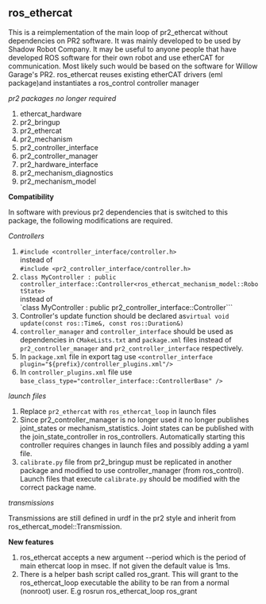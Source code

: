 ros_ethercat
------------

  This is a reimplementation of the main loop of pr2_ethercat without dependencies on PR2 software. It was mainly developed to be used by Shadow Robot Company. It may be useful to anyone people that have developed ROS software for their own robot and use etherCAT for communication. Most likely such would be based on the software for Willow Garage's PR2. ros_ethercat reuses existing etherCAT drivers (eml package)and instantiates a ros_control controller manager 
  
*pr2 packages no longer required*

  1. ethercat_hardware
  2. pr2_bringup
  3. pr2_ethercat
  4. pr2_mechanism
  5. pr2_controller_interface
  6. pr2_controller_manager
  7. pr2_hardware_interface
  8. pr2_mechanism_diagnostics
  9. pr2_mechanism_model


**Compatibility**

In software with previous pr2 dependencies that is switched to this package, the following modifications are required.

*Controllers*

 1. `#include <controller_interface/controller.h>`<br>
instead of<br>`#include <pr2_controller_interface/controller.h>`
 2. `class MyController : public controller_interface::Controller<ros_ethercat_mechanism_model::RobotState>`<br>
instead of<br>`class MyController : public pr2_controller_interface::Controller```
 3. Controller's update function should be declared as`virtual void update(const ros::Time&, const ros::Duration&)`<br>
 4. `controller_manager` and `controller_interface` should be used as dependencies in `CMakeLists.txt` and `package.xml`  files instead of `pr2_controller_manager` and `pr2_controller_interface` respectively.
 5. In `package.xml` file in export tag use `<controller_interface plugin="${prefix}/controller_plugins.xml"/>` 
 6. In `controller_plugins.xml` file use `base_class_type="controller_interface::ControllerBase" />`
 
*launch files*

 1. Replace `pr2_ethercat` with `ros_ethercat_loop` in launch files
 2. Since pr2_controller_manager is no longer used it no longer publishes joint_states or mechanism_statistics. Joint states can be published with the join_state_controller in ros_controllers. Automatically starting this controller requires changes in launch files and possibly adding a yaml file.
 3. `calibrate.py` file from pr2_bringup must be replicated in another package and modified to use controller_manager (from ros_control). Launch files that execute `calibrate.py` should be modified with the correct package name.
 
*transmissions*

 Transmissions are still defined in urdf in the pr2 style and inherit from ros_ethercat_model::Transmission.
 
 **New features**
 1. ros_ethercat accepts a new argument --period which is the period of main ethercat loop in msec. If not given the default value is 1ms.
 2. There is a helper bash script called ros_grant. This will grant to the ros_ethercat_loop executable the ability to be ran from a normal (nonroot) user. E.g rosrun ros_ethercat_loop ros_grant
 
 
